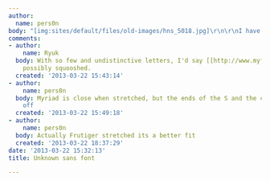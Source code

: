 ```yaml
---
author:
  name: pers0n
body: "[img:sites/default/files/old-images/hns_5018.jpg]\r\n\r\nI have no clue"
comments:
- author:
    name: Ryuk
  body: With so few and undistinctive letters, I'd say [[http://www.myfonts.com/fonts/adobe/myriad|Myriad]],
    possibly squooshed.
  created: '2013-03-22 15:43:14'
- author:
    name: pers0n
  body: Myriad is close when stretched, but the ends of the S and the curve is slightly
    off
  created: '2013-03-22 15:49:18'
- author:
    name: pers0n
  body: Actually Frutiger stretched its a better fit
  created: '2013-03-22 18:37:29'
date: '2013-03-22 15:32:13'
title: Unknown sans font

---
```

